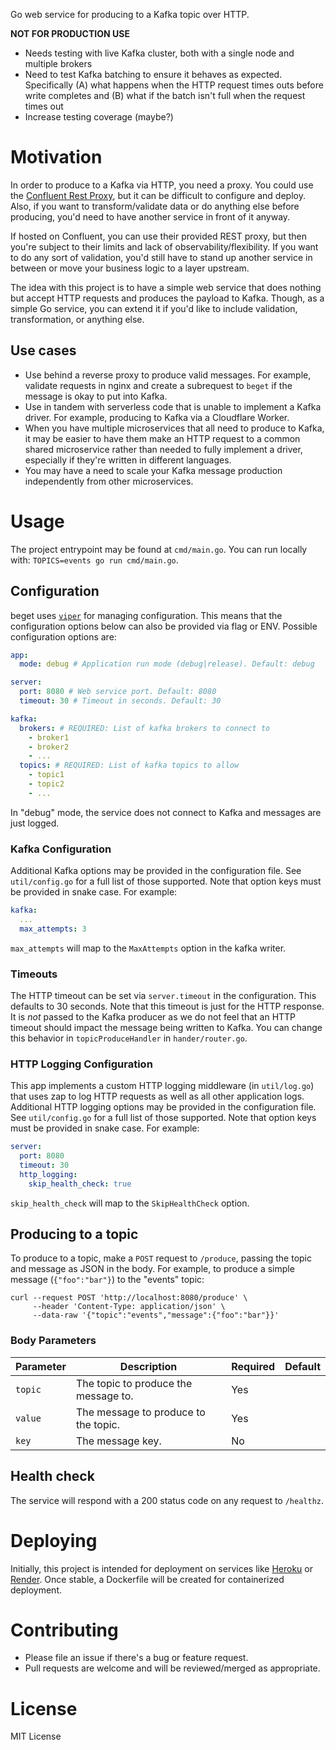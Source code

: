 Go web service for producing to a Kafka topic over HTTP.

**NOT FOR PRODUCTION USE**
- Needs testing with live Kafka cluster, both with a single node and multiple brokers
- Need to test Kafka batching to ensure it behaves as expected. Specifically (A) what happens when the HTTP request times outs before write completes and (B) what if the batch isn't full when the request times out
- Increase testing coverage (maybe?)

# Motivation
In order to produce to a Kafka via HTTP, you need a proxy. You could use the [Confluent Rest Proxy](https://github.com/confluentinc/kafka-rest), but it can be difficult to configure and deploy. Also, if you want to transform/validate data or do anything else before producing, you'd need to have another service in front of it anyway.

If hosted on Confluent, you can use their provided REST proxy, but then you're subject to their limits and lack of observability/flexibility. If you want to do any sort of validation, you'd still have to stand up another service in between or move your business logic to a layer upstream.

The idea with this project is to have a simple web service that does nothing but accept HTTP requests and produces the payload to Kafka. Though, as a simple Go service, you can extend it if you'd like to include validation, transformation, or anything else.

## Use cases

* Use behind a reverse proxy to produce valid messages. For example, validate requests in nginx and create a subrequest to `beget` if the message is okay to put into Kafka.
* Use in tandem with serverless code that is unable to implement a Kafka driver. For example, producing to Kafka via a Cloudflare Worker.
* When you have multiple microservices that all need to produce to Kafka, it may be easier to have them make an HTTP request to a common shared microservice rather than needed to fully implement a driver, especially if they're written in different languages.
* You may have a need to scale your Kafka message production independently from other microservices.

# Usage

The project entrypoint may be found at `cmd/main.go`. You can run locally with: `TOPICS=events go run cmd/main.go`.

## Configuration

beget uses [`viper`](https://github.com/spf13/viper) for managing configuration. This means that the configuration options below can also be provided via flag or ENV. Possible configuration options are:

```yaml
app:
  mode: debug # Application run mode (debug|release). Default: debug

server:
  port: 8080 # Web service port. Default: 8080
  timeout: 30 # Timeout in seconds. Default: 30

kafka:
  brokers: # REQUIRED: List of kafka brokers to connect to 
    - broker1
    - broker2
    - ...
  topics: # REQUIRED: List of kafka topics to allow
    - topic1
    - topic2
    - ...
```

In "debug" mode, the service does not connect to Kafka and messages are just logged.

### Kafka Configuration

Additional Kafka options may be provided in the configuration file. See `util/config.go` for a full list of those supported. Note that option keys must be provided in snake case. For example:

```yaml
kafka:
  ...
  max_attempts: 3
```

`max_attempts` will map to the `MaxAttempts` option in the kafka writer.

### Timeouts

The HTTP timeout can be set via `server.timeout` in the configuration. This defaults to 30 seconds. Note that this timeout is just for the HTTP response. It is _not_ passed to the Kafka producer as we do not feel that an HTTP timeout should impact the message being written to Kafka. You can change this behavior in `topicProduceHandler` in `hander/router.go`.

### HTTP Logging Configuration

This app implements a custom HTTP logging middleware (in `util/log.go`) that uses zap to log HTTP requests as well as all other application logs. Additional HTTP logging options may be provided in the configuration file. See `util/config.go` for a full list of those supported. Note that option keys must be provided in snake case. For example:

```yaml
server:
  port: 8080
  timeout: 30
  http_logging:
    skip_health_check: true
```

`skip_health_check` will map to the `SkipHealthCheck` option.

## Producing to a topic
To produce to a topic, make a `POST` request to `/produce`, passing the topic and message as JSON in the body. For example, to produce a simple message (`{"foo":"bar"}`) to the "events" topic:
```
curl --request POST 'http://localhost:8080/produce' \
     --header 'Content-Type: application/json' \
     --data-raw '{"topic":"events","message":{"foo":"bar"}}'
```

### Body Parameters
| Parameter | Description                          | Required | Default |
|-----------|--------------------------------------|----------|---------|
| `topic`   | The topic to produce the message to. | Yes      |         |
| `value` | The message to produce to the topic. | Yes      |         |
| `key` | The message key. | No      |         |

## Health check
The service will respond with a 200 status code on any request to `/healthz`.

# Deploying

Initially, this project is intended for deployment on services like [Heroku](https://www.heroku.com/) or [Render](https://render.com/). Once stable, a Dockerfile will be created for containerized deployment.

# Contributing

* Please file an issue if there's a bug or feature request.
* Pull requests are welcome and will be reviewed/merged as appropriate.

# License

MIT License
